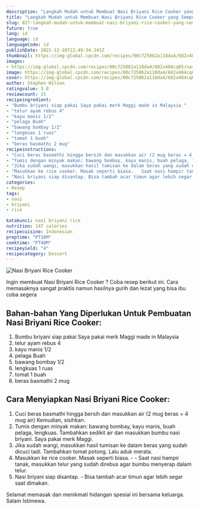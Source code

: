 ```yaml
---
description: "Langkah Mudah untuk Membuat Nasi Briyani Rice Cooker yang Sempurna"
title: "Langkah Mudah untuk Membuat Nasi Briyani Rice Cooker yang Sempurna"
slug: 827-langkah-mudah-untuk-membuat-nasi-briyani-rice-cooker-yang-sempurna
future: true
lang: id
language: id
languageCode: id
publishDate: 2021-12-10T12:49:34.343Z 
thumbnail: https://img-global.cpcdn.com/recipes/00c725862a118da4/682x484cq65/nasi-briyani-rice-cooker-foto-resep-utama.png
images:
- https://img-global.cpcdn.com/recipes/00c725862a118da4/682x484cq65/nasi-briyani-rice-cooker-foto-resep-utama.png
image: https://img-global.cpcdn.com/recipes/00c725862a118da4/682x484cq65/nasi-briyani-rice-cooker-foto-resep-utama.png
cover: https://img-global.cpcdn.com/recipes/00c725862a118da4/682x484cq65/nasi-briyani-rice-cooker-foto-resep-utama.png
author: Stephen Wilson
ratingvalue: 3.8
reviewcount: 15
recipeingredient:
- "Bumbu briyani siap pakai Saya pakai merk Maggi made in Malaysia "
- "telur ayam rebus 4"
- "kayu manis 1/2"
- "pelaga Buah"
- "bawang bombay 1/2"
- "lengkuas 1 ruas"
- "tomat 1 buah"
- "beras basmathi 2 mug"
recipeinstructions:
- "Cuci beras basmathi hingga bersih dan masukkan air (2 mug beras = 4 mug air) Kemudian, sisihkan."
- "Tumis dengan minyak makan: bawang bombay, kayu manis, buah pelaga, lengkuas. Tambahkan sedikit air dan masukkan bumbu nasi briyani. Saya pakai merk Maggi."
- "Jika sudah wangi, masukkan hasil tumisan ke dalam beras yang sudah dicuci tadi. Tambahkan tomat potong. Lalu aduk merata."
- "Masukkan ke rice cooker. Masak seperti biasa.   Saat nasi hampir tanak, masukkan telur yang sudah direbus agar bumbu menyerap dalam telur."
- "Nasi briyani siap disantap. Bisa tambah acar timun agar lebih segar saat dimakan."
categories:
- Resep
tags:
- nasi
- briyani
- rice

katakunci: nasi briyani rice 
nutrition: 147 calories
recipecuisine: Indonesian
preptime: "PT16M"
cooktime: "PT40M"
recipeyield: "4"
recipecategory: Dessert
---
```



![Nasi Briyani Rice Cooker](https://img-global.cpcdn.com/recipes/00c725862a118da4/682x484cq65/nasi-briyani-rice-cooker-foto-resep-utama.png)

Ingin membuat Nasi Briyani Rice Cooker ? Coba resep berikut ini. Cara memasaknya sangat praktis namun hasilnya gurih dan lezat yang bisa ibu coba segera

<!--inarticleads1-->

## Bahan-bahan Yang Diperlukan Untuk Pembuatan Nasi Briyani Rice Cooker:

1. Bumbu briyani siap pakai Saya pakai merk Maggi made in Malaysia 
1. telur ayam rebus 4
1. kayu manis 1/2
1. pelaga Buah
1. bawang bombay 1/2
1. lengkuas 1 ruas
1. tomat 1 buah
1. beras basmathi 2 mug



<!--inarticleads2-->

## Cara Menyiapkan Nasi Briyani Rice Cooker:

1. Cuci beras basmathi hingga bersih dan masukkan air (2 mug beras = 4 mug air) Kemudian, sisihkan.
1. Tumis dengan minyak makan: bawang bombay, kayu manis, buah pelaga, lengkuas. Tambahkan sedikit air dan masukkan bumbu nasi briyani. Saya pakai merk Maggi.
1. Jika sudah wangi, masukkan hasil tumisan ke dalam beras yang sudah dicuci tadi. Tambahkan tomat potong. Lalu aduk merata.
1. Masukkan ke rice cooker. Masak seperti biasa.  -  - Saat nasi hampir tanak, masukkan telur yang sudah direbus agar bumbu menyerap dalam telur.
1. Nasi briyani siap disantap. - Bisa tambah acar timun agar lebih segar saat dimakan.




Selamat memasak dan menikmati hidangan spesial ini bersama keluarga. Salam Istimewa.

